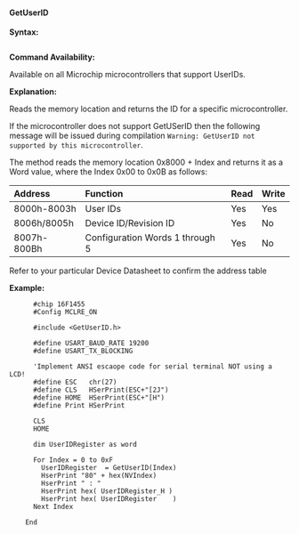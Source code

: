 <div class="section">

<div class="titlepage">

<div>

<div>

#### <span id="getuserid"></span>GetUserID

</div>

</div>

</div>

<span class="strong">**Syntax:**</span>

``` screen
```

<span class="strong">**Command Availability:**</span>

Available on all Microchip microcontrollers that support UserIDs.

<span class="strong">**Explanation:**</span>

Reads the memory location and returns the ID for a specific
microcontroller.

If the microcontroller does not support GetUSerID then the following
message will be issued during compilation
`Warning: GetUserID not supported by this microcontroller`.

The method reads the memory location 0x8000 + Index and returns it as a
Word value, where the Index 0x00 to 0x0B as follows:

<div class="informaltable">

| Address     | Function                        | Read | Write |
|:------------|:--------------------------------|:-----|:------|
| 8000h-8003h | User IDs                        | Yes  | Yes   |
| 8006h/8005h | Device ID/Revision ID           | Yes  | No    |
| 8007h-800Bh | Configuration Words 1 through 5 | Yes  | No    |

</div>

Refer to your particular Device Datasheet to confirm the address table

<span class="strong">**Example:**</span>

``` screen
      #chip 16F1455
      #Config MCLRE_ON

      #include <GetUserID.h>

      #define USART_BAUD_RATE 19200
      #define USART_TX_BLOCKING

      'Implement ANSI escaope code for serial terminal NOT using a LCD!
      #define ESC   chr(27)
      #define CLS   HSerPrint(ESC+"[2J")
      #define HOME  HSerPrint(ESC+"[H")
      #define Print HSerPrint

      CLS
      HOME

      dim UserIDRegister as word

      For Index = 0 to 0xF
        UserIDRegister  = GetUserID(Index)
        HserPrint "80" + hex(NVIndex)
        HserPrint " : "
        HserPrint hex( UserIDRegister_H )
        HserPrint hex( UserIDRegister    )
      Next Index

    End
```

</div>
